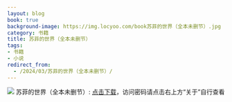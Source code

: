 ```yaml
---
layout: blog
book: true
background-image: https://img.locyoo.com/book苏菲的世界（全本未删节）.jpg
category: 书籍
title: 苏菲的世界（全本未删节）
tags:
- 书籍
- 小说
redirect_from:
  - /2024/03/苏菲的世界（全本未删节）/
---
```

![](https://img.locyoo.com/book苏菲的世界（全本未删节）.jpg)
苏菲的世界（全本未删节）: <a name = "ref1" href="https://url18.ctfile.com/f/50983618-1269964436-0b0201?p=3619">点击下载</a>，访问密码请点击右上方“关于”自行查看